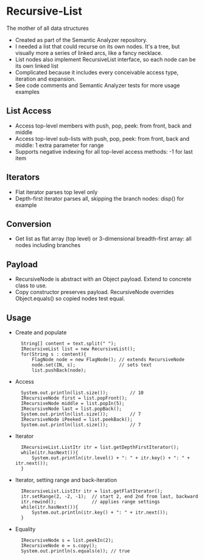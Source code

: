 # Recursive-List
The mother of all data structures   
* Created as part of the Semantic Analyzer repository. 
* I needed a list that could recurse on its own nodes. It's a tree, but visually more a series of linked arcs, like a fancy necklace.
* List nodes also implement RecursiveList interface, so each node can be its own linked list
* Complicated because it includes every conceivable access type, iteration and expansion.
* See code comments and Semantic Analyzer tests for more usage examples
## List Access
* Access top-level members with push, pop, peek: from front, back and middle
* Access top-level sub-lists with push, pop, peek: from front, back and middle: 1 extra parameter for range
* Supports negative indexing for all top-level access methods: -1 for last item
## Iterators
* Flat iterator parses top level only
* Depth-first iterator parses all, skipping the branch nodes: disp() for example
## Conversion
* Get list as flat array (top level) or 3-dimensional breadth-first array: all nodes including branches
## Payload
* RecursiveNode is abstract with an Object payload. Extend to concrete class to use.
* Copy constructor preserves payload. RecursiveNode overrides Object.equals() so copied nodes test equal. 
## Usage  
* Create and populate   

        String[] content = text.split(" ");   
        IRecursiveList list = new RecursiveList();   
        for(String s : content){   
            FlagNode node = new FlagNode(); // extends RecursiveNode   
            node.set(IN, s);                // sets text
            list.pushBack(node);   

* Access   

        System.out.println(list.size());        // 10
        IRecursiveNode first = list.popFront();
        IRecursiveNode middle = list.popIn(5);
        IRecursiveNode last = list.popBack();
        System.out.println(list.size());        // 7
        IRecursiveNode iPeeked = list.peekBack();
        System.out.println(list.size());        // 7
        
* Iterator   

        IRecursiveList.ListItr itr = list.getDepthFirstIterator();
        while(itr.hasNext()){
            System.out.println(itr.level() + ": " + itr.key() + ": " + itr.next());
        }
        
* Iterator, setting range and back-iteration

        IRecursiveList.ListItr itr = list.getFlatIterator();
        itr.setRange(2, -2, -1);  // start 2, end 2nd from last, backward
        itr.rewind();             // applies range settings
        while(itr.hasNext()){
            System.out.println(itr.key() + ": " + itr.next());
        }
        
        
* Equality

        IRecursiveNode s = list.peekIn(2);
        IRecursiveNode e = s.copy();
        System.out.println(s.equals(e)); // true
